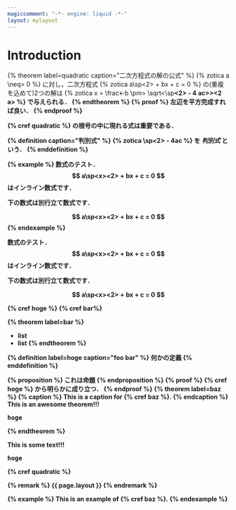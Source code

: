 ```yaml
---
magiccomment: "-*- engine: liquid -*-"
layout: mylayout
---
```


# Introduction
{% theorem label=quadratic caption="二次方程式の解の公式" %}
  {% zotica a \neq> 0 %} に対し，二次方程式
  {% zotica a\sp<x><2> + bx + c = 0 %}
  の(重複を込めて)2つの解は
  {% zotica x = \frac<-b \pm> \sqrt<\sp<b><2> - 4 ac>><2 a> %}
  で与えられる．
{% endtheorem %}
{% proof %}
  左辺を平方完成すれば良い．
{% endproof %}

{% cref quadratic %} の根号の中に現れる式は重要である．

{% definition caption="判別式" %}
  {% zotica \sp<b><2> - 4ac %} を *判別式* という．
{% enddefinition %}

{% example %}
  数式のテスト． $$ a\sp<x><2> + bx + c = 0 $$ はインライン数式です．

  下の数式は別行立て数式です．

  $$ a\sp<x><2> + bx + c = 0 $$
{% endexample %}

  数式のテスト． $$ a\sp<x><2> + bx + c = 0 $$ はインライン数式です．

  下の数式は別行立て数式です．

  $$ a\sp<x><2> + bx + c = 0 $$

{% cref hoge %}
{% cref bar%}

{% theorem label=bar %}
  - list
  - list
{% endtheorem %}

{% definition label=hoge caption="foo bar" %}
  何かの定義
{% enddefinition %}

{% proposition %}
  これは命題
{% endproposition %}
{% proof %}
  {% cref hoge %} から明らかに成り立つ．
{% endproof %}
{% theorem label=baz %}
  {% caption %}
    This is a caption for
    {% cref baz %}.
  {% endcaption %}
  This is an awesome theorem!!!
  <pre>hoge</pre>
{% endtheorem %}

This is some text!!!
<pre>hoge</pre>

{% cref quadratic %}

{% remark %}
  {{ page.layout }}
{% endremark %}

{% example %}
  This is an example of {% cref baz %}.
{% endexample %}
